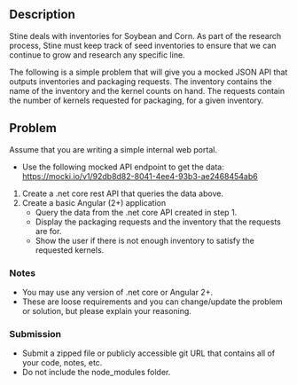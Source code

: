 ## Description
Stine deals with inventories for Soybean and Corn. As part of the research process, Stine must keep track of seed inventories to ensure that we can continue to grow and research any specific line.

The following is a simple problem that will give you a mocked JSON API that outputs inventories and packaging requests. The inventory contains the name of the inventory and the kernel counts on hand. The requests contain the number of kernels requested for packaging, for a given inventory.


## Problem
Assume that you are writing a simple internal web portal. 
* Use the following mocked API endpoint to get the data: https://mocki.io/v1/92db8d82-8041-4ee4-93b3-ae2468454ab6

1. Create a .net core rest API that queries the data above.
2. Create a basic Angular (2+) application
    * Query the data from the .net core API created in step 1.
    * Display the packaging requests and the inventory that the requests are for.
    * Show the user if there is not enough inventory to satisfy the requested kernels.


### Notes
* You may use any version of .net core or Angular 2+.
* These are loose requirements and you can change/update the problem or solution, but please explain your reasoning.


### Submission
* Submit a zipped file or publicly accessible git URL that contains all of your code, notes, etc.
* Do not include the node_modules folder.
